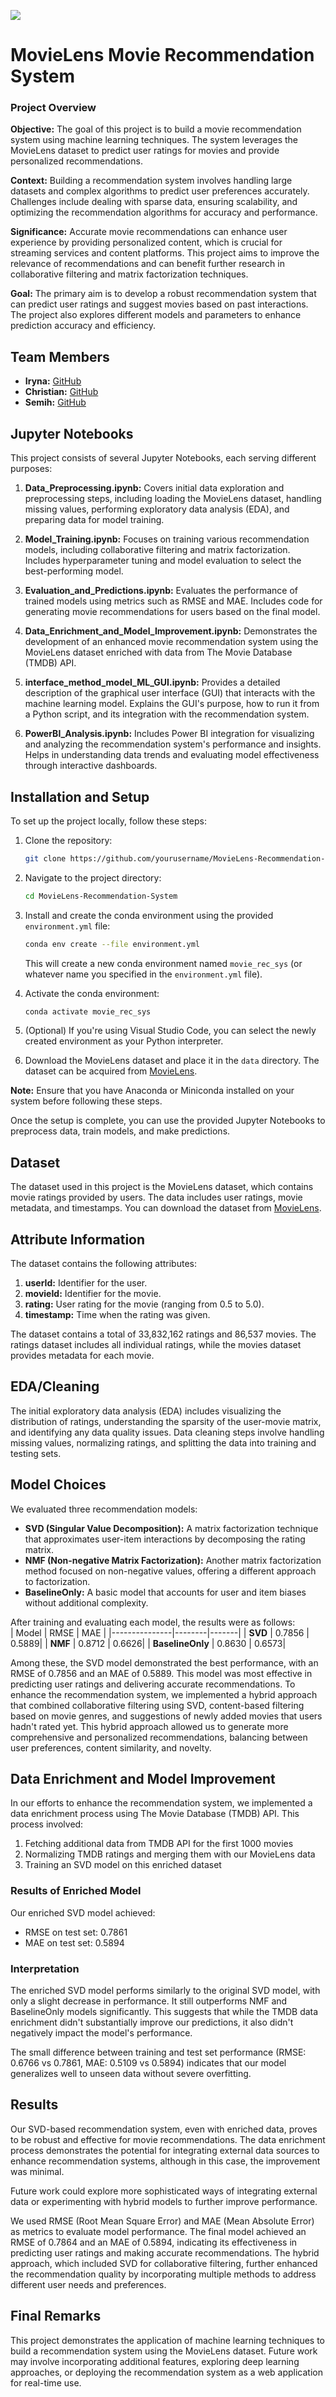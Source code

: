![](https://miro.medium.com/v2/resize:fit:4800/format:webp/1*t98V5s6uNKVNEde5ZYQemw.jpeg)

# MovieLens Movie Recommendation System

### Project Overview

**Objective:** The goal of this project is to build a movie recommendation system using machine learning techniques. The system leverages the MovieLens dataset to predict user ratings for movies and provide personalized recommendations.

**Context:** Building a recommendation system involves handling large datasets and complex algorithms to predict user preferences accurately. Challenges include dealing with sparse data, ensuring scalability, and optimizing the recommendation algorithms for accuracy and performance.

**Significance:** Accurate movie recommendations can enhance user experience by providing personalized content, which is crucial for streaming services and content platforms. This project aims to improve the relevance of recommendations and can benefit further research in collaborative filtering and matrix factorization techniques.

**Goal:** The primary aim is to develop a robust recommendation system that can predict user ratings and suggest movies based on past interactions. The project also explores different models and parameters to enhance prediction accuracy and efficiency.

## Team Members

- **Iryna:** [GitHub](https://github.com/Levynska-I-DS)
- **Christian:** [GitHub](https://github.com/Kriss-fullstack)
- **Semih:** [GitHub](https://github.com/semihd97)

## Jupyter Notebooks

This project consists of several Jupyter Notebooks, each serving different purposes:

1. **Data_Preprocessing.ipynb:** Covers initial data exploration and preprocessing steps, including loading the MovieLens dataset, handling missing values, performing exploratory data analysis (EDA), and preparing data for model training.

2. **Model_Training.ipynb:** Focuses on training various recommendation models, including collaborative filtering and matrix factorization. Includes hyperparameter tuning and model evaluation to select the best-performing model.

3. **Evaluation_and_Predictions.ipynb:** Evaluates the performance of trained models using metrics such as RMSE and MAE. Includes code for generating movie recommendations for users based on the final model.

4. **Data_Enrichment_and_Model_Improvement.ipynb:** Demonstrates the development of an enhanced movie recommendation system using the MovieLens dataset enriched with data from The Movie Database (TMDB) API. 

5. **interface_method_model_ML_GUI.ipynb:** Provides a detailed description of the graphical user interface (GUI) that interacts with the machine learning model. Explains the GUI's purpose, how to run it from a Python script, and its integration with the recommendation system.

6. **PowerBI_Analysis.ipynb:** Includes Power BI integration for visualizing and analyzing the recommendation system's performance and insights. Helps in understanding data trends and evaluating model effectiveness through interactive dashboards.


## Installation and Setup

To set up the project locally, follow these steps:

1. Clone the repository:
    ```bash
    git clone https://github.com/yourusername/MovieLens-Recommendation-System.git
    ```

2. Navigate to the project directory:
    ```bash
    cd MovieLens-Recommendation-System
    ```

3. Install and create the conda environment using the provided `environment.yml` file:
    ```bash
    conda env create --file environment.yml
    ```
   This will create a new conda environment named `movie_rec_sys` (or whatever name you specified in the `environment.yml` file).

4. Activate the conda environment:
    ```bash
    conda activate movie_rec_sys
    ```

5. (Optional) If you're using Visual Studio Code, you can select the newly created environment as your Python interpreter.

6. Download the MovieLens dataset and place it in the `data` directory. The dataset can be acquired from [MovieLens](https://grouplens.org/datasets/movielens/).

**Note:** Ensure that you have Anaconda or Miniconda installed on your system before following these steps.

Once the setup is complete, you can use the provided Jupyter Notebooks to preprocess data, train models, and make predictions.

## Dataset

The dataset used in this project is the MovieLens dataset, which contains movie ratings provided by users. The data includes user ratings, movie metadata, and timestamps. You can download the dataset from [MovieLens](https://grouplens.org/datasets/movielens/).

## Attribute Information

The dataset contains the following attributes:

1. **userId:** Identifier for the user.
2. **movieId:** Identifier for the movie.
3. **rating:** User rating for the movie (ranging from 0.5 to 5.0).
4. **timestamp:** Time when the rating was given.

The dataset contains a total of 33,832,162 ratings and 86,537 movies. The ratings dataset includes all individual ratings, while the movies dataset provides metadata for each movie.

## EDA/Cleaning

The initial exploratory data analysis (EDA) includes visualizing the distribution of ratings, understanding the sparsity of the user-movie matrix, and identifying any data quality issues. Data cleaning steps involve handling missing values, normalizing ratings, and splitting the data into training and testing sets.

## Model Choices

We evaluated three recommendation models:
- **SVD (Singular Value Decomposition):** A matrix factorization technique that approximates user-item interactions by decomposing the rating matrix.
- **NMF (Non-negative Matrix Factorization):** Another matrix factorization method focused on non-negative values, offering a different approach to factorization.
- **BaselineOnly:** A basic model that accounts for user and item biases without additional complexity.

After training and evaluating each model, the results were as follows:  
| Model         | RMSE   | MAE   |
|---------------|--------|-------|
| **SVD**       | 0.7856 | 0.5889|
| **NMF**       | 0.8712 | 0.6626|
| **BaselineOnly** | 0.8630 | 0.6573|

Among these, the SVD model demonstrated the best performance, with an RMSE of 0.7856 and an MAE of 0.5889. This model was most effective in predicting user ratings and delivering accurate recommendations. To enhance the recommendation system, we implemented a hybrid approach that combined collaborative filtering using SVD, content-based filtering based on movie genres, and suggestions of newly added movies that users hadn't rated yet. This hybrid approach allowed us to generate more comprehensive and personalized recommendations, balancing between user preferences, content similarity, and novelty.


## Data Enrichment and Model Improvement

In our efforts to enhance the recommendation system, we implemented a data enrichment process using The Movie Database (TMDB) API. This process involved:

1. Fetching additional data from TMDB API for the first 1000 movies
2. Normalizing TMDB ratings and merging them with our MovieLens data
3. Training an SVD model on this enriched dataset

### Results of Enriched Model

Our enriched SVD model achieved:
- RMSE on test set: 0.7861
- MAE on test set: 0.5894

### Interpretation

The enriched SVD model performs similarly to the original SVD model, with only a slight decrease in performance. It still outperforms NMF and BaselineOnly models significantly. This suggests that while the TMDB data enrichment didn't substantially improve our predictions, it also didn't negatively impact the model's performance.

The small difference between training and test set performance (RMSE: 0.6766 vs 0.7861, MAE: 0.5109 vs 0.5894) indicates that our model generalizes well to unseen data without severe overfitting.

## Results

Our SVD-based recommendation system, even with enriched data, proves to be robust and effective for movie recommendations. The data enrichment process demonstrates the potential for integrating external data sources to enhance recommendation systems, although in this case, the improvement was minimal.

Future work could explore more sophisticated ways of integrating external data or experimenting with hybrid models to further improve performance.

We used RMSE (Root Mean Square Error) and MAE (Mean Absolute Error) as metrics to evaluate model performance. The final model achieved an RMSE of 0.7864 and an MAE of 0.5894, indicating its effectiveness in predicting user ratings and making accurate recommendations. The hybrid approach, which included SVD for collaborative filtering, further enhanced the recommendation quality by incorporating multiple methods to address different user needs and preferences.

## Final Remarks

This project demonstrates the application of machine learning techniques to build a recommendation system using the MovieLens dataset. Future work may involve incorporating additional features, exploring deep learning approaches, or deploying the recommendation system as a web application for real-time use.


